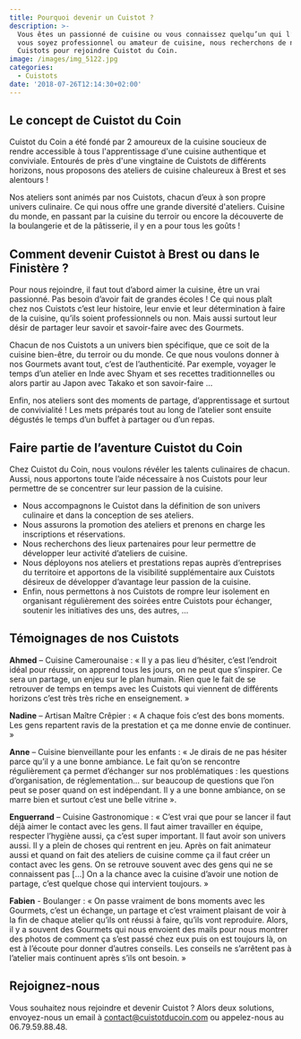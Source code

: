 ```yaml
---
title: Pourquoi devenir un Cuistot ?
description: >-
  Vous êtes un passionné de cuisine ou vous connaissez quelqu’un qui l’est ? Que
  vous soyez professionnel ou amateur de cuisine, nous recherchons de nouveaux
  Cuistots pour rejoindre Cuistot du Coin. 
image: /images/img_5122.jpg
categories:
  - Cuistots
date: '2018-07-26T12:14:30+02:00'
---
```

## Le concept de Cuistot du Coin 

Cuistot du Coin a été fondé par 2 amoureux de la cuisine soucieux de rendre accessible à tous l'apprentissage d'une cuisine authentique et conviviale. Entourés de près d'une vingtaine de Cuistots de différents horizons, nous proposons des ateliers de cuisine chaleureux à Brest et ses alentours !

Nos ateliers sont animés par nos Cuistots, chacun d’eux à son propre univers culinaire. Ce qui nous offre une grande diversité d'ateliers. Cuisine du monde, en passant par la cuisine du terroir ou encore la découverte de la boulangerie et de la pâtisserie, il y en a pour tous les goûts !



## Comment devenir Cuistot à Brest ou dans le Finistère ?

Pour nous rejoindre, il faut tout d’abord aimer la cuisine, être un vrai passionné. Pas besoin d’avoir fait de grandes écoles ! Ce qui nous plaît chez nos Cuistots c’est leur histoire, leur envie et leur détermination à faire de la cuisine, qu’ils soient professionnels ou non. Mais aussi surtout leur désir de partager leur savoir et savoir-faire avec des Gourmets.

Chacun de nos Cuistots a un univers bien spécifique, que ce soit de la cuisine bien-être, du terroir ou du monde. Ce que nous voulons donner à nos Gourmets avant tout, c’est de l’authenticité. Par exemple, voyager le temps d’un atelier en Inde avec Shyam et ses recettes traditionnelles ou alors partir au Japon avec Takako et son savoir-faire …

Enfin, nos ateliers sont des moments de partage, d’apprentissage et surtout de convivialité ! Les mets préparés tout au long de l’atelier sont ensuite dégustés le temps d’un buffet à partager ou d’un repas.



## Faire partie de l’aventure Cuistot du Coin

Chez Cuistot du Coin, nous voulons révéler les talents culinaires de chacun. Aussi, nous apportons toute l’aide nécessaire à nos Cuistots pour leur permettre de se concentrer sur leur passion de la cuisine.

* Nous accompagnons le Cuistot dans la définition de son univers culinaire et dans la conception de ses ateliers.
* Nous assurons la promotion des ateliers et prenons en charge les inscriptions et réservations.
* Nous recherchons des lieux partenaires pour leur permettre de développer leur activité d’ateliers de cuisine.
* Nous déployons nos ateliers et prestations repas auprès d‘entreprises du territoire et apportons de la visibilité supplémentaire aux Cuistots désireux de développer d’avantage leur passion de la cuisine.
* Enfin, nous permettons à nos Cuistots de rompre leur isolement en organisant régulièrement des soirées entre Cuistots pour échanger, soutenir les initiatives des uns, des autres, …



## Témoignages de nos Cuistots

**Ahmed** – Cuisine Camerounaise : « Il y a pas lieu d’hésiter, c’est l’endroit idéal pour réussir, on apprend tous les jours, on ne peut que s’inspirer. Ce sera un partage, un enjeu sur le plan humain. Rien que le fait de se retrouver de temps en temps avec les Cuistots qui viennent de différents horizons c’est très très riche en enseignement. »

**Nadine** – Artisan Maître Crêpier : « A chaque fois c’est des bons moments. Les gens repartent ravis de la prestation et ça me donne envie de continuer. »

**Anne** – Cuisine bienveillante pour les enfants : « Je dirais de ne pas hésiter parce qu’il y a une bonne ambiance. Le fait qu’on se rencontre régulièrement ça permet d’échanger sur nos problématiques : les questions d’organisation, de réglementation… sur beaucoup de questions que l’on peut se poser quand on est indépendant. Il y a une bonne ambiance, on se marre bien et surtout c’est une belle vitrine ».

**Enguerrand** – Cuisine Gastronomique : « C’est vrai que pour se lancer il faut déjà aimer le contact avec les gens. Il faut aimer travailler en équipe, respecter l’hygiène aussi, ça c’est super important. Il faut avoir son univers aussi. Il y a plein de choses qui rentrent en jeu. Après on fait animateur aussi et quand on fait des ateliers de cuisine comme ça il faut créer un contact avec les gens. On se retrouve souvent avec des gens qui ne se connaissent pas \[…] On a la chance avec la cuisine d’avoir une notion de partage, c’est quelque chose qui intervient toujours. »

**Fabien** - Boulanger : « On passe vraiment de bons moments avec les Gourmets, c’est un échange, un partage et c’est vraiment plaisant de voir à la fin de chaque atelier qu’ils ont réussi à faire, qu’ils vont reproduire. Alors, il y a souvent des Gourmets qui nous envoient des mails pour nous montrer des photos de comment ça s’est passé chez eux puis on est toujours là, on est à l’écoute pour donner d’autres conseils. Les conseils ne s’arrêtent pas à l’atelier mais continuent après s’ils ont besoin. »



## Rejoignez-nous

Vous souhaitez nous rejoindre et devenir Cuistot ? Alors deux solutions, envoyez-nous un email à contact@cuistotducoin.com ou appelez-nous au 06.79.59.88.48.
